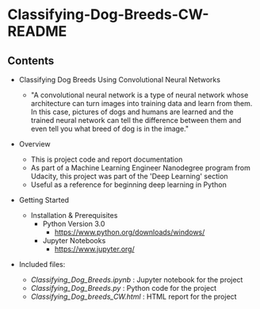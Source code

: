 # Classifying-Dog-Breeds-CW-README

## Contents

  + Classifying Dog Breeds Using Convolutional Neural Networks
    + "A convolutional neural network is a type of neural network whose architecture can turn images into training data and learn from them.  In this case, pictures of dogs and humans are learned and the trained neural network can tell the difference between them and even tell you what breed of dog is in the image."
  
  + Overview
    + This is project code and report documentation
    + As part of a Machine Learning Engineer Nanodegree program from Udacity, this project was part of the 'Deep Learning' section
    + Useful as a reference for beginning deep learning in Python
  
  + Getting Started
    + Installation & Prerequisites
      + Python Version 3.0
        + https://www.python.org/downloads/windows/
      + Jupyter Notebooks
        + https://www.jupyter.org/
  
  + Included files:
    + *Classifying_Dog_Breeds.ipynb* : Jupyter notebook for the project
    + *Classifying_Dog_Breeds.py* : Python code for the project
    + *Classifying_Dog_breeds_CW.html* : HTML report for the project

